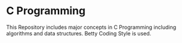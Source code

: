 
# C Programming

This Repository includes major concepts in C Programming including algorithms and data structures.
Betty Coding Style is used.


